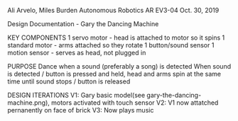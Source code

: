 Ali Arvelo, Miles Burden 
Autonomous Robotics
AR EV3-04
Oct. 30, 2019

Design Documentation - Gary the Dancing Machine			


KEY COMPONENTS
1 servo motor - head is attached to motor so it spins
1 standard motor - arms attached so they rotate
1 button/sound sensor
1 motion sensor - serves as head, not plugged in

PURPOSE
Dance when a sound (preferably a song) is detected
When sound is detected / button is pressed and held, head and arms spin at the same time until sound stops / button is released

DESIGN ITERATIONS
V1: Gary basic model(see gary-the-dancing-machine.png), motors activated with touch sensor
V2: V1 now attatched pernanently on face of brick
V3: Now plays music
